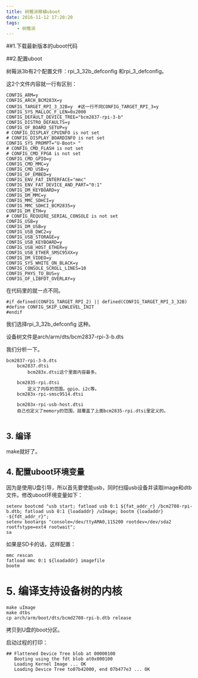 ```yaml
---
title: 树莓派移植uboot
date: 2016-11-12 17:20:20
tags:
	- 树莓派
---
```




##1.下载最新版本的uboot代码



##2.配置uboot

树莓派3b有2个配置文件：rpi_3_32b_defconfig 和rpi_3_defconfig。

这2个文件内容就一行有区别：

```
CONFIG_ARM=y
CONFIG_ARCH_BCM283X=y
CONFIG_TARGET_RPI_3_32B=y  #这一行不同CONFIG_TARGET_RPI_3=y 
CONFIG_SYS_MALLOC_F_LEN=0x2000
CONFIG_DEFAULT_DEVICE_TREE="bcm2837-rpi-3-b" 
CONFIG_DISTRO_DEFAULTS=y
CONFIG_OF_BOARD_SETUP=y
# CONFIG_DISPLAY_CPUINFO is not set
# CONFIG_DISPLAY_BOARDINFO is not set
CONFIG_SYS_PROMPT="U-Boot> "
# CONFIG_CMD_FLASH is not set
# CONFIG_CMD_FPGA is not set
CONFIG_CMD_GPIO=y
CONFIG_CMD_MMC=y
CONFIG_CMD_USB=y
CONFIG_OF_EMBED=y
CONFIG_ENV_FAT_INTERFACE="mmc"
CONFIG_ENV_FAT_DEVICE_AND_PART="0:1"
CONFIG_DM_KEYBOARD=y
CONFIG_DM_MMC=y
CONFIG_MMC_SDHCI=y
CONFIG_MMC_SDHCI_BCM2835=y
CONFIG_DM_ETH=y
# CONFIG_REQUIRE_SERIAL_CONSOLE is not set
CONFIG_USB=y
CONFIG_DM_USB=y
CONFIG_USB_DWC2=y
CONFIG_USB_STORAGE=y
CONFIG_USB_KEYBOARD=y
CONFIG_USB_HOST_ETHER=y
CONFIG_USB_ETHER_SMSC95XX=y
CONFIG_DM_VIDEO=y
CONFIG_SYS_WHITE_ON_BLACK=y
CONFIG_CONSOLE_SCROLL_LINES=10
CONFIG_PHYS_TO_BUS=y
CONFIG_OF_LIBFDT_OVERLAY=y
```

在代码里的就一点不同。

```
#if defined(CONFIG_TARGET_RPI_2) || defined(CONFIG_TARGET_RPI_3_32B)
#define CONFIG_SKIP_LOWLEVEL_INIT
#endif
```

我们选择rpi_3_32b_defconfig 这种。

设备树文件是arch/arm/dts/bcm2837-rpi-3-b.dts

我们分析一下。

```
bcm2837-rpi-3-b.dts
	bcm2837.dtsi
		bcm283x.dtsi这个里面内容最多。
		
	bcm2835-rpi.dtsi
		定义了内存的范围。gpio、i2c等。
	bcm283x-rpi-smsc9514.dtsi
		
	bcm283x-rpi-usb-host.dtsi
	自己也定义了memory的范围，就覆盖了上面bcm2835-rpi.dtsi里定义的。
	
```

## 3. 编译

make就好了。

## 4. 配置uboot环境变量

因为是使用U盘引导，所以首先要使能usb，同时扫描usb设备并读取image和dtb文件。修改uboot环境变量如下：

```
setenv bootcmd "usb start; fatload usb 0:1 ${fat_addr_r} /bcm2708-rpi-b.dtb; fatload usb 0:1 {loadaddr} /uImage; bootm {loadaddr} -${fdt_addr_r}";
setenv bootargs "console=/dev/ttyAMA0,115200 rootdev=/dev/sda2 rootfstype=ext4 rootwait";
sa
```

如果是SD卡的话，这样配置：

```
mmc rescan
fatload mmc 0:1 ${loadaddr} imagefile
bootm
```



# 5. 编译支持设备树的内核

```
make uImage 
make dtbs
cp arch/arm/boot/dts/bcmd2708-rpi-b.dtb release
```

拷贝到U盘的boot分区。

启动过程的打印：

```
## Flattened Device Tree blob at 00000100
   Booting using the fdt blob at0x000100
   Loading Kernel Image ... OK
   Loading Device Tree to07b42000, end 07b477e3 ... OK
```

